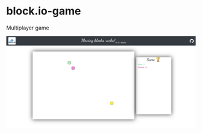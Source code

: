 # block.io-game
Multiplayer game

<p align="center">
  <img src="./assets/game-field.png?raw=true">
</p>
